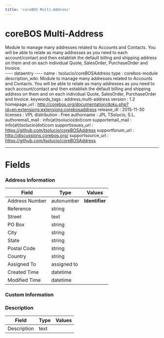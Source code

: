 ```yaml
---
title: 'coreBOS Multi-Address'
---
```


coreBOS Multi-Address
=====================

Module to manage many addresses related to Accounts and Contacts. You
will be able to relate as many addresses as you need to each
account/contact and then establish the default billing and shipping
address on them and on each individual Quote, SalesOrder, PurchaseOrder
and Invoice.  
---- dataentry ---- name : tsolucio/coreBOSAddress type : corebos-module
description\_wiki: Module to manage many addresses related to Accounts
and Contacts. You will be able to relate as many addresses as you need
to each account/contact and then establish the default billing and
shipping address on them and on each individual Quote, SalesOrder,
PurchaseOrder and Invoice. keywords\_tags : address,multi-address
version : 1.2 homepage\_url :
<http://corebos.org/documentation/doku.php?id=en:extensions:extensions:corebosaddress>
release\_dt : 2015-11-30 licenses : VPL distribution : Free authorname :
JPL TSolucio, S.L. authoremail\_mail : info(at)tsolucio(dot)com
supportemail\_mail : info(at)tsolucio(dot)com supportissues\_url :
<https://github.com/tsolucio/coreBOSAddress> supportforum\_url :
<http://discussions.corebos.org/> supportsource\_url :
<https://github.com/tsolucio/coreBOSAddress>

------------------------------------------------------------------------

  

Fields
======

### Address Information

<table>
<thead>
<tr class="header">
<th>Field</th>
<th>Type</th>
<th>Values</th>
</tr>
</thead>
<tbody>
<tr class="odd">
<td>Address Number</td>
<td>autonumber</td>
<td><strong>Identifier</strong></td>
</tr>
<tr class="even">
<td>Reference</td>
<td>string</td>
<td></td>
</tr>
<tr class="odd">
<td>Street</td>
<td>text</td>
<td></td>
</tr>
<tr class="even">
<td>PO Box</td>
<td>string</td>
<td></td>
</tr>
<tr class="odd">
<td>City</td>
<td>string</td>
<td></td>
</tr>
<tr class="even">
<td>State</td>
<td>string</td>
<td></td>
</tr>
<tr class="odd">
<td>Postal Code</td>
<td>string</td>
<td></td>
</tr>
<tr class="even">
<td>Country</td>
<td>string</td>
<td></td>
</tr>
<tr class="odd">
<td>Assigned To</td>
<td>assigned to</td>
<td></td>
</tr>
<tr class="even">
<td>Created Time</td>
<td>datetime</td>
<td></td>
</tr>
<tr class="odd">
<td>Modified Time</td>
<td>datetime</td>
<td></td>
</tr>
</tbody>
</table>

### Custom Information

### Description

<table>
<thead>
<tr class="header">
<th>Field</th>
<th>Type</th>
<th>Values</th>
</tr>
</thead>
<tbody>
<tr class="odd">
<td>Description</td>
<td>text</td>
<td></td>
</tr>
</tbody>
</table>
